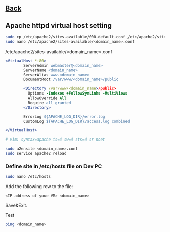## [Back](../INSTALL.md)

## Apache httpd virtual host setting

```bash
sudo cp /etc/apache2/sites-available/000-default.conf /etc/apache2/sites-available/<domain_name>.conf
sudo nano /etc/apache2/sites-available/<domain_name>.conf
```
/etc/apache2/sites-available/<domain_name>.conf
```apache
<VirtualHost *:80>
        ServerAdmin webmaster@<domain_name>
        ServerName <domain_name>
        ServerAlias www.<domain_name>
        DocumentRoot /var/www/<domain_name>/public

        <Directory /var/www/<domain_name>/public>
          Options -Indexes +FollowSymLinks -MultiViews
          AllowOverride All
          Require all granted
        </Directory>

        ErrorLog ${APACHE_LOG_DIR}/error.log
        CustomLog ${APACHE_LOG_DIR}/access.log combined

</VirtualHost>

# vim: syntax=apache ts=4 sw=4 sts=4 sr noet
```

```bash
sudo a2ensite <domain_name>.conf
sudo service apache2 reload
```

### Define site in /etc/hosts file on Dev PC

```bash
sudo nano /etc/hosts
```
Add the following row to the file:
```bash
<IP address of youe VM> <domain_name>
```
Save&Exit.

Test

```bash
ping <domain_name>
```